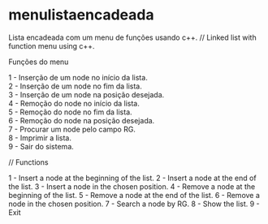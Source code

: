 # menulistaencadeada
Lista encadeada com um menu de funções usando c++.  // Linked list with function menu using c++.






Funções do menu                                   

1 - Inserção de um node no início da lista.           
2 - Inserção de um node no fim da lista.              
3 - Inserção de um node na posição desejada.          
4 - Remoção do node no início da lista.               
5 - Remoção do node no fim da lista.                  
6 - Remoção do node na posição desejada.              
7 - Procurar um node pelo campo RG.                   
8 - Imprimir a lista.                                
9 - Sair do sistema.                                  

 //   Functions
 
 1 - Insert a node at the beginning of the list.
 2 - Insert a node at the end of the list.
 3 - Insert a node in the chosen position.
 4 - Remove a node at the beginning of the list.
 5 - Remove a node at the end of the list.
 6 - Remove a node in the chosen position.
 7 - Search a node by RG.
 8 - Show the list.
 9 - Exit
